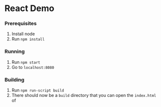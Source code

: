 # React Demo

### Prerequisites

1. Install node
2. Run `npm install`

### Running

1. Run `npm start`
2. Go to `localhost:8080`

### Building

1. Run `npm run-script build`
2. There should now be a `build` directory that you can open the `index.html` of